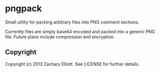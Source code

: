 
# pngpack

Small utility for packing arbitrary files into PNG comment sections.

Currently files are simply base64 encoded and packed into a generic PNG
file. Future plans include compression and encryption.

## Copyright

Copyright (c) 2013 Zachary Elliott.
See LICENSE for further details.
